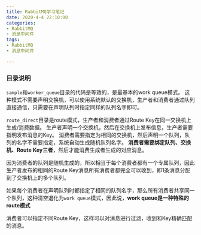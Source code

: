 ```yaml
---
title: RabbitMQ学习笔记
date: 2020-4-4 22:10:00
categories:
- RabbitMQ
- 消息中间件
tags:
- RabbitMQ
- 消息中间件

---
```


### 目录说明

`sample`和`worker_queue`目录的代码是等效的，是最基本的work queue模式。
这种模式不需要声明交换机，可以使用系统默认的交换机，生产者和消费者通过队列直接通信，只需要在声明队列时指定同样的队列名字即可。

`route_direct`目录是route模式，生产者和消费者通过Route Key在同一交换机上生成/消费数据。
生产者声明一个交换机，然后在交换机上发布信息，生产者需要指明发布消息的Key。
消费者需要指定为相同的交换机，然后声明一个队列，队列的名字不需要指定，系统自动生成随机队列名字。
**消费者需要绑定队列、交换机、Route Key三者**，然后才能消费生成者生成的对应消息。

因为消费者的队列是随机生成的，所以相当于每个消费者都有一个专属队列，因此生产者发布的相同的Route Key消息所有消费者都完全可以收到，即1条消息分配到了交换机上的多个队列。

如果每个消费者在声明队列时都指定了相同的队列名字，那么所有消费者共享同一个队列，这种清空退化为`work queue`模式，因此说，**work queue是一种特殊的route模式**

消费者可以指定不同Route Key，这样可以对消息进行过滤，收到和Key精确匹配的消息。

<!--more-->


